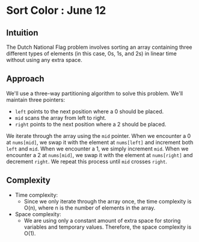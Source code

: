 # Sort Color : June 12

## Intuition
The Dutch National Flag problem involves sorting an array containing three different types of elements (in this case, 0s, 1s, and 2s) in linear time without using any extra space.

## Approach
We'll use a three-way partitioning algorithm to solve this problem. We'll maintain three pointers:
- `left` points to the next position where a 0 should be placed.
- `mid` scans the array from left to right.
- `right` points to the next position where a 2 should be placed.

We iterate through the array using the `mid` pointer. When we encounter a 0 at `nums[mid]`, we swap it with the element at `nums[left]` and increment both `left` and `mid`. When we encounter a 1, we simply increment `mid`. When we encounter a 2 at `nums[mid]`, we swap it with the element at `nums[right]` and decrement `right`. We repeat this process until `mid` crosses `right`.

## Complexity
- Time complexity: 
  - Since we only iterate through the array once, the time complexity is O(n), where n is the number of elements in the array.
- Space complexity:
  - We are using only a constant amount of extra space for storing variables and temporary values. Therefore, the space complexity is O(1).
